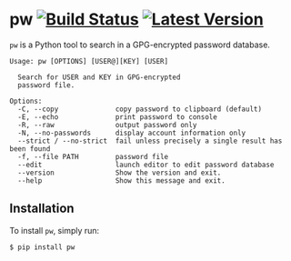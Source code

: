 # pw [![Build Status](https://travis-ci.org/catch22/pw.svg?branch=master)](https://travis-ci.org/catch22/pw) [![Latest Version](https://badge.fury.io/py/pw.svg)](https://pypi.python.org/pypi/pw/)

`pw` is a Python tool to search in a GPG-encrypted password database.

```
Usage: pw [OPTIONS] [USER@][KEY] [USER]

  Search for USER and KEY in GPG-encrypted
  password file.

Options:
  -C, --copy              copy password to clipboard (default)
  -E, --echo              print password to console
  -R, --raw               output password only
  -N, --no-passwords      display account information only
  --strict / --no-strict  fail unless precisely a single result has been found
  -f, --file PATH         password file
  --edit                  launch editor to edit password database
  --version               Show the version and exit.
  --help                  Show this message and exit.
```


## Installation

To install `pw`, simply run:

```bash
$ pip install pw
```
